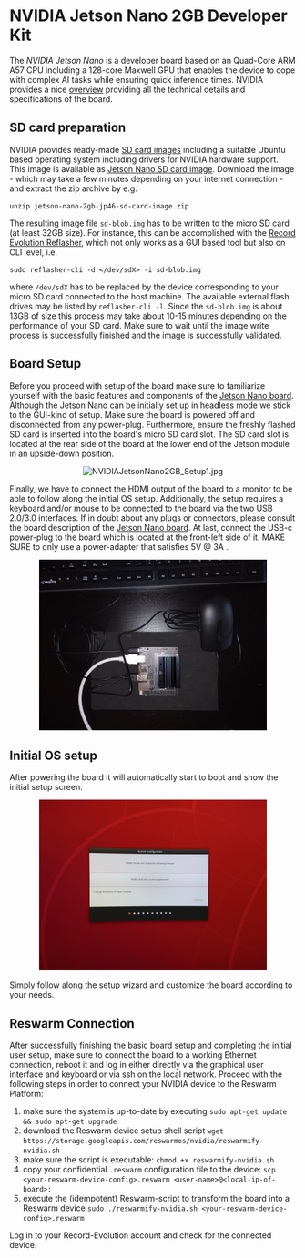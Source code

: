 
# NVIDIA Jetson Nano 2GB Developer Kit

The _NVIDIA Jetson Nano_ is a developer board based on an Quad-Core ARM A57 CPU including 
a 128-core Maxwell GPU that enables the device to cope with complex AI tasks while
ensuring quick inference times. NVIDIA provides a nice 
[overview](https://developer.nvidia.com/embedded/jetson-nano-2gb-developer-kit)
providing all the technical details and specifications of the board.

## SD card preparation

NVIDIA provides ready-made [SD card images](https://developer.nvidia.com/embedded/downloads#?search=Jetson%20Nano%20Developer%20Kit%20User%20Guide) 
including a suitable Ubuntu based operating
system including drivers for NVIDIA hardware support. This image is available as 
[Jetson Nano SD card image](https://developer.nvidia.com/jetson-nano-2gb-sd-card-image).
Download the image - which may take a few minutes depending on your internet connection -
and extract the zip archive by e.g.

```
unzip jetson-nano-2gb-jp46-sd-card-image.zip
```

The resulting image file `sd-blob.img` has to be written to the micro SD card (at least 
32GB size). For instance, this can be accomplished with the
[Record Evolution Reflasher](https://www.record-evolution.de/en/introducing-the-record-evolution-reflasher-or-how-we-built-the-worlds-best-flashing-app-for-iot-devices/),
which not only works as a GUI based tool but also on CLI level, i.e.

```
sudo reflasher-cli -d </dev/sdX> -i sd-blob.img
```

where `/dev/sdX` has to be replaced by the device corresponding to your micro SD card 
connected to the host machine. The available external flash drives may be listed
by `reflasher-cli -l`. Since the `sd-blob.img` is about 13GB of size this process may
take about 10-15 minutes depending on the performance of your SD card. Make sure to 
wait until the image write process is successfully finished and the image is successfully
validated.

## Board Setup

Before you proceed with setup of the board make sure to familiarize yourself with the 
basic features and components of the 
[Jetson Nano board](https://developer.nvidia.com/embedded/learn/jetson-nano-2gb-devkit-user-guide#id-.JetsonNano2GBDeveloperKitUserGuidevbatuu_v1.0-Introduction).
Although the Jetson Nano can be initially set up in headless mode we stick to the GUI-kind
of setup. Make sure the board is powered off and disconnected from any power-plug. Furthermore,
ensure the freshly flashed SD card is inserted into the board's micro SD card slot. The 
SD card slot is located at the rear side of the board at the lower end of the Jetson module
in an upside-down position. 

<p align="center">
  <img
    alt="NVIDIAJetsonNano2GB_Setup1.jpg"
    src="./IMG_20211020_165614970.jpg"
    width="400"
  />
</p>

Finally, we have to connect the HDMI output of the board to a monitor to be able to 
follow along the initial OS setup. Additionally, the setup requires a keyboard and/or
mouse to be connected to the board via the two USB 2.0/3.0 interfaces.
If in doubt about any plugs or connectors, please consult the board description of the 
[Jetson Nano board](https://developer.nvidia.com/embedded/learn/jetson-nano-2gb-devkit-user-guide#id-.JetsonNano2GBDeveloperKitUserGuidevbatuu_v1.0-Introduction). At last, connect the USB-c power-plug to the board which 
is located at the front-left side of it. MAKE SURE to only use a power-adapter that 
satisfies 5V @ 3A .

<p align="center">
  <img
    alt="NVIDIAJetsonNano2GB_Setup2.jpg"
    src="./IMG_20211020_172132679.jpg"
    width="400"
  />
</p>

## Initial OS setup

After powering the board it will automatically start to boot and show the initial
setup screen.

<p align="center">
  <img
    alt="NVIDIAJetsonNano2GB_Setup3.jpg"
    src="./IMG_20211020_172433089.jpg"
    width="400"
  />
</p>

Simply follow along the setup wizard and customize the board according to 
your needs.

## Reswarm Connection

After successfully finishing the basic board setup and completing the initial
user setup, make sure to connect the board to a working Ethernet connection,
reboot it and log in either directly via the graphical user interface and keyboard
or via ssh on the local network. Proceed with the following steps in order
to connect your NVIDIA device to the Reswarm Platform:

1. make sure the system is up-to-date by executing 
	`sudo apt-get update && sudo apt-get upgrade` 
1. download the Reswarm device setup shell script
	`wget https://storage.googleapis.com/reswarmos/nvidia/reswarmify-nvidia.sh`
1. make sure the script is executable:
	`chmod +x reswarmify-nvidia.sh`
1. copy your confidential `.reswarm` configuration file to the device:
	`scp <your-reswarm-device-config>.reswarm <user-name>@<local-ip-of-board>:`
1. execute the (idempotent) Reswarm-script to transform the board into a Reswarm device
	`sudo ./reswarmify-nvidia.sh <your-reswarm-device-config>.reswarm`

Log in to your Record-Evolution account and check for the connected device.
